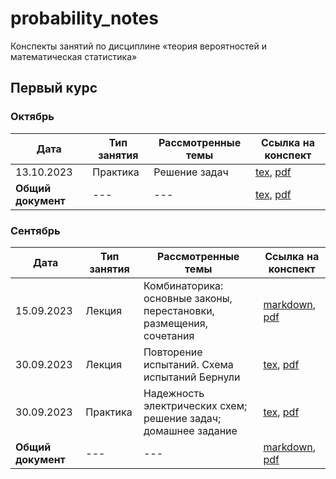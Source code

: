 # probability_notes

Конспекты занятий по дисциплине «теория вероятностей и математическая статистика» 

## Первый курс

### Октябрь

| Дата | Тип занятия | Рассмотренные темы | Ссылка на конспект |
|------|-------------|--------------------|--------------------|
| 13.10.2023 | Практика | Решение задач | [tex](semester_01/october/sources/13-10-2023.tex), [pdf](semester_01/october/renders/13-10-2023.pdf) |
| **Общий документ** | --- | --- | [tex](semester_01/october/sources/main.tex), [pdf](semester_01/october/renders/main.pdf) |

### Сентябрь

| Дата | Тип занятия | Рассмотренные темы | Ссылка на конспект |
|------|-------------|--------------------|--------------------|
| 15.09.2023 | Лекция | Комбинаторика: основные законы, перестановки, размещения, сочетания  | [markdown](semester_01/september/15-09-2023.md), [pdf](semester_01/september/render/15-09-2023.pdf) |
| 30.09.2023 | Лекция | Повторение испытаний. Схема испытаний Бернули | [tex](semester_01/september/30-09-2023_lecture.tex), [pdf](semester_01/september/render/30-09-2023_lecture.pdf) |
| 30.09.2023 | Практика | Надежность электрических схем; решение задач; домашнее задание | [tex](semester_01/september/30-09-2023_practice.tex), [pdf](semester_01/september/render/30-09-2023_practice.pdf) |
| **Общий документ** | --- | --- | [markdown](semester_01/september/september.md), [pdf](semester_01/september/render/september.pdf) |